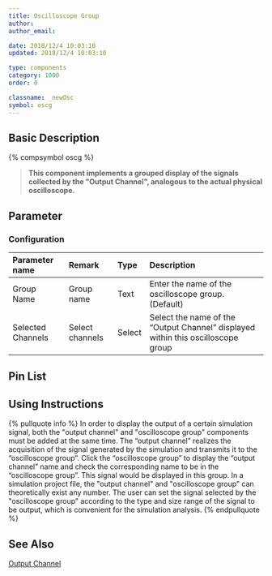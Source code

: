 ```yaml
---
title: Oscilloscope Group
author: 
author_email:

date: 2018/12/4 10:03:10
updated: 2018/12/4 10:03:10

type: components
category: 1000
order: 0

classname: _newOsc
symbol: oscg
---
```

## Basic Description
{% compsymbol oscg %}

> **This component implements a grouped display of the signals collected by the "Output Channel", analogous to the actual physical oscilloscope.**

## Parameter
### Configuration
| Parameter name | Remark | Type | Description |
| :--- | :--- | :--- | :--- |
| Group Name | Group name | Text | Enter the name of the oscilloscope group. (Default) |
| Selected Channels | Select channels | Select | Select the name of the “Output Channel” displayed within this oscilloscope group |

## Pin List


## Using Instructions

{% pullquote info %}
In order to display the output of a certain simulation signal, both the "output channel" and "oscilloscope group" components must be added at the same time. The “output channel” realizes the acquisition of the signal generated by the simulation and transmits it to the “oscilloscope group”. Click the “oscilloscope group” to display the “output channel” name and check the corresponding name to be in the “oscilloscope group”. This signal would be displayed in this group. In a simulation project file, the "output channel" and "oscilloscope group" can theoretically exist any number. The user can set the signal selected by the "oscilloscope group" according to the type and size range of the signal to be output, which is convenient for the simulation analysis.
{% endpullquote %}

## See Also

[Output Channel](comp_newChannel.md)
